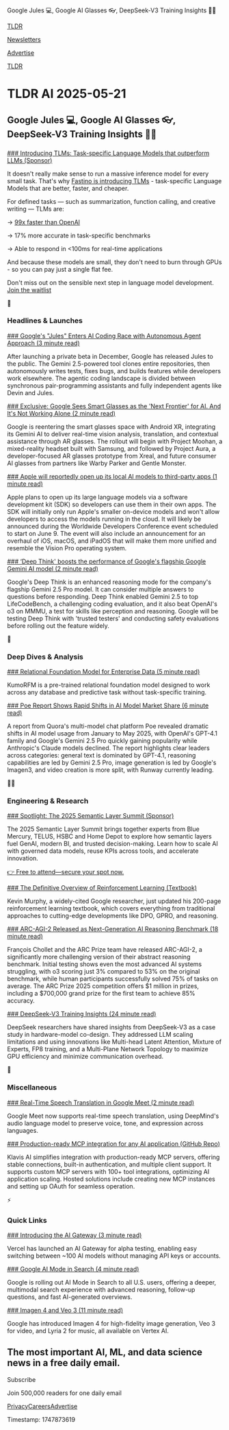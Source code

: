 Google Jules 💻, Google AI Glasses 👓, DeepSeek-V3 Training Insights 🧑‍🏫

[TLDR](/)

[Newsletters](/newsletters)

[Advertise](https://advertise.tldr.tech/)

[TLDR](/)

# TLDR AI 2025-05-21

## Google Jules 💻, Google AI Glasses 👓, DeepSeek-V3 Training Insights 🧑‍🏫

### 

[### Introducing TLMs: Task-specific Language Models that outperform LLMs (Sponsor)](https://fastino.ai/?utm_source=tldr&amp;utm_medium=newsletter&amp;utm_campaign=launch)

It doesn't really make sense to run a massive inference model for every small task. That's why [Fastino is introducing TLMs](https://fastino.ai/?utm_source=tldr&utm_medium=newsletter&utm_campaign=launch) - task-specific Language Models that are better, faster, and cheaper.

For defined tasks — such as summarization, function calling, and creative writing — TLMs are:

→ [99x faster than OpenAI](https://fastino.ai/?utm_source=tldr&utm_medium=newsletter&utm_campaign=launch)

→ 17% more accurate in task-specific benchmarks

→ Able to respond in <100ms for real-time applications

And because these models are small, they don't need to burn through GPUs - so you can pay just a single flat fee.

Don't miss out on the sensible next step in language model development. [Join the waitlist](https://fastino.ai/?utm_source=tldr&utm_medium=newsletter&utm_campaign=launch)

🚀

### Headlines & Launches

[### Google's "Jules" Enters AI Coding Race with Autonomous Agent Approach (3 minute read)](https://blog.google/technology/google-labs/jules/?utm_source=tldrai)

After launching a private beta in December, Google has released Jules to the public. The Gemini 2.5-powered tool clones entire repositories, then autonomously writes tests, fixes bugs, and builds features while developers work elsewhere. The agentic coding landscape is divided between synchronous pair-programming assistants and fully independent agents like Devin and Jules.

[### Exclusive: Google Sees Smart Glasses as the 'Next Frontier' for AI. And It's Not Working Alone (2 minute read)](https://www.cnet.com/tech/computing/exclusive-google-sees-xr-smart-glasses-as-the-ultimate-use-for-ai-with-warby-parker-samsung-and-xreal-on-deck/#ftag=CAD590a51e?utm_source=tldrai)

Google is reentering the smart glasses space with Android XR, integrating its Gemini AI to deliver real-time vision analysis, translation, and contextual assistance through AR glasses. The rollout will begin with Project Moohan, a mixed-reality headset built with Samsung, and followed by Project Aura, a developer-focused AR glasses prototype from Xreal, and future consumer AI glasses from partners like Warby Parker and Gentle Monster.

[### Apple will reportedly open up its local AI models to third-party apps (1 minute read)](https://www.theverge.com/news/670868/apple-intelligence-ai-third-party-developer-access-model?utm_source=tldrai)

Apple plans to open up its large language models via a software development kit (SDK) so developers can use them in their own apps. The SDK will initially only run Apple's smaller on-device models and won't allow developers to access the models running in the cloud. It will likely be announced during the Worldwide Developers Conference event scheduled to start on June 9. The event will also include an announcement for an overhaul of iOS, macOS, and iPadOS that will make them more unified and resemble the Vision Pro operating system.

[### ‘Deep Think' boosts the performance of Google's flagship Google Gemini AI model (2 minute read)](https://techcrunch.com/2025/05/20/deep-think-boosts-the-performance-of-googles-flagship-google-gemini-ai-model/?utm_source=tldrai)

Google's Deep Think is an enhanced reasoning mode for the company's flagship Gemini 2.5 Pro model. It can consider multiple answers to questions before responding. Deep Think enabled Gemini 2.5 to top LifeCodeBench, a challenging coding evaluation, and it also beat OpenAI's o3 on MMMU, a test for skills like perception and reasoning. Google will be testing Deep Think with 'trusted testers' and conducting safety evaluations before rolling out the feature widely.

🧠

### Deep Dives & Analysis

[### Relational Foundation Model for Enterprise Data (5 minute read)](https://kumo.ai/company/news/kumo-relational-foundation-model/?utm_source=tldrai)

KumoRFM is a pre-trained relational foundation model designed to work across any database and predictive task without task-specific training.

[### Poe Report Shows Rapid Shifts in AI Model Market Share (6 minute read)](https://poe.com/blog/spring-2025-ai-model-usage-trends?utm_source=tldrai)

A report from Quora's multi-model chat platform Poe revealed dramatic shifts in AI model usage from January to May 2025, with OpenAI's GPT-4.1 family and Google's Gemini 2.5 Pro quickly gaining popularity while Anthropic's Claude models declined. The report highlights clear leaders across categories: general text is dominated by GPT-4.1, reasoning capabilities are led by Gemini 2.5 Pro, image generation is led by Google's Imagen3, and video creation is more split, with Runway currently leading.

👨‍💻

### Engineering & Research

[### Spotlight: The 2025 Semantic Layer Summit (Sponsor)](https://www.semanticlayersummit.com/?utm_medium=newsletter&amp;utm_source=tldr-ai&amp;utm_campaign=20250521)

The 2025 Semantic Layer Summit brings together experts from Blue Mercury, TELUS, HSBC and Home Depot to explore how semantic layers fuel GenAI, modern BI, and trusted decision-making. Learn how to scale AI with governed data models, reuse KPIs across tools, and accelerate innovation.

[👉 Free to attend—secure your spot now.](https://www.semanticlayersummit.com/?utm_medium=newsletter&utm_source=tldr-ai&utm_campaign=20250521)

[### The Definitive Overview of Reinforcement Learning (Textbook)](https://arxiv.org/pdf/2412.05265?utm_source=tldrai)

Kevin Murphy, a widely-cited Google researcher, just updated his 200-page reinforcement learning textbook, which covers everything from traditional approaches to cutting-edge developments like DPO, GPRO, and reasoning.

[### ARC-AGI-2 Released as Next-Generation AI Reasoning Benchmark (18 minute read)](https://arxiv.org/pdf/2505.11831?utm_source=tldrai)

François Chollet and the ARC Prize team have released ARC-AGI-2, a significantly more challenging version of their abstract reasoning benchmark. Initial testing shows even the most advanced AI systems struggling, with o3 scoring just 3% compared to 53% on the original benchmark, while human participants successfully solved 75% of tasks on average. The ARC Prize 2025 competition offers $1 million in prizes, including a $700,000 grand prize for the first team to achieve 85% accuracy.

[### DeepSeek-V3 Training Insights (24 minute read)](https://arxiv.org/abs/2505.09343?utm_source=tldrai)

DeepSeek researchers have shared insights from DeepSeek-V3 as a case study in hardware-model co-design. They addressed LLM scaling limitations and using innovations like Multi-head Latent Attention, Mixture of Experts, FP8 training, and a Multi-Plane Network Topology to maximize GPU efficiency and minimize communication overhead.

🎁

### Miscellaneous

[### Real-Time Speech Translation in Google Meet (2 minute read)](https://techcrunch.com/2025/05/20/google-meet-is-getting-real-time-speech-translation/?utm_source=tldrai)

Google Meet now supports real-time speech translation, using DeepMind's audio language model to preserve voice, tone, and expression across languages.

[### Production-ready MCP integration for any AI application (GitHub Repo)](https://github.com/Klavis-AI/klavis?utm_source=tldrai)

Klavis AI simplifies integration with production-ready MCP servers, offering stable connections, built-in authentication, and multiple client support. It supports custom MCP servers with 100+ tool integrations, optimizing AI application scaling. Hosted solutions include creating new MCP instances and setting up OAuth for seamless operation.

⚡️

### Quick Links

[### Introducing the AI Gateway (3 minute read)](https://vercel.com/blog/ai-gateway?utm_source=tldrai)

Vercel has launched an AI Gateway for alpha testing, enabling easy switching between ~100 AI models without managing API keys or accounts.

[### Google AI Mode in Search (4 minute read)](https://blog.google/products/search/google-search-ai-mode-update/#ai-mode-search?utm_source=tldrai)

Google is rolling out AI Mode in Search to all U.S. users, offering a deeper, multimodal search experience with advanced reasoning, follow-up questions, and fast AI-generated overviews.

[### Imagen 4 and Veo 3 (11 minute read)](https://cloud.google.com/blog/products/ai-machine-learning/announcing-veo-3-imagen-4-and-lyria-2-on-vertex-ai?utm_source=tldrai)

Google has introduced Imagen 4 for high-fidelity image generation, Veo 3 for video, and Lyria 2 for music, all available on Vertex AI.

## The most important AI, ML, and data science news in a free daily email.

Subscribe

Join 500,000 readers for one daily email

[Privacy](/privacy)[Careers](https://jobs.ashbyhq.com/tldr.tech)[Advertise](/ai/advertise)

Timestamp: 1747873619
